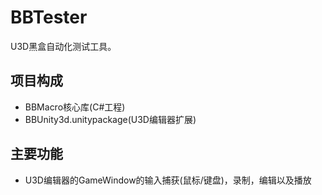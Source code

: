 # BBTester

U3D黑盒自动化测试工具。

## 项目构成

* BBMacro核心库(C#工程)
* BBUnity3d.unitypackage(U3D编辑器扩展)

## 主要功能

* U3D编辑器的GameWindow的输入捕获(鼠标/键盘)，录制，编辑以及播放